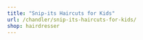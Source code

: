 ```yaml
---
title: "Snip-its Haircuts for Kids"
url: /chandler/snip-its-haircuts-for-kids/
shop: hairdresser
---
```

